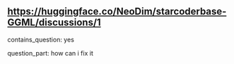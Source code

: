 ## https://huggingface.co/NeoDim/starcoderbase-GGML/discussions/1

contains_question: yes

question_part: how can i fix it